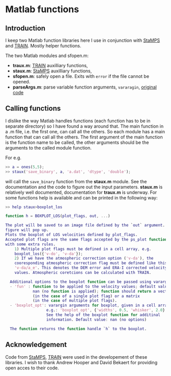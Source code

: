 # Matlab functions

## Introduction

I keep two Matlab function libraries here I use in conjunction with 
[StaMPS](https://homepages.see.leeds.ac.uk/~earahoo/stamps/) and 
[TRAIN](https://github.com/dbekaert/TRAIN). Mostly helper functions.

The two Matlab modules and sfopen.m: 
- **traux.m**: [TRAIN](https://github.com/dbekaert/TRAIN) auxilliary functions,
- **staux.m**: [StaMPS](https://homepages.see.leeds.ac.uk/~earahoo/stamps/)
  auxilliary functions,
- **sfopen.m**: safely open a file. Exits with `error` if the file cannot be
  opened.
- **parseArgs.m**: parse variable function arguments, `vararagin`, 
  [original code](https://www.mathworks.com/matlabcentral/mlc-downloads/downloads/submissions/21384/versions/11/previews/parseArgs.m/index.html?access_key=)


## Calling functions

I dislike the way Matlab handles functions (each function has to be in separate
directory) so I have found a way around that. The main function in a .m file,
i.e. the first one, can call all the others. So each module has a main function
that can call all the others. The first argument of the main function is the
function name to be called, the other arguments should be the arguments to
the called module function.

For e.g.
```Matlab
>> a = ones(5,5);
>> staux('save_binary', a, 'a.dat', 'dtype', 'double');
```
will call the `save_binary` function from the **staux.m** module. See the documentation
and the code to figure out the input parameters. **staux.m** is relatively
well documented, documentation for **traux.m** is underway. For some
functions help is available and can be printed in the following way:
```Matlab
>> help staux>boxplot_los

function h = BOXPLOT_LOS(plot_flags, out, ...)

The plot will be saved to an image file defined by the `out` argument. No 
figure will pop up.
Plots the boxplot of LOS velocities defined by plot_flags.
Accepted plot flags are the same flags accepted by the ps_plot function,
with some extra rules.
    1) Multiple plot flags must be defined in a cell array, e.g.
    boxplot_los({'v-do', 'v-da'});
    2) If we have the atmospheric correction option ('v-da'), the
    cooresponding atmospheric correction flag must be defined like this:
    'v-da/a_e'. This denotes the DEM error and ERA-I corrected velocity
    values. Atmospheric coretcions can be calculated with TRAIN.

  Additional options to the boxplot function can be passed using varargin.
  - 'fun' : function to be applied to the velocity values; default value:
            nan (no function is applied); function should return a vector
            (in the case of a single plot flag) or a matrix
            (in the case of multiple plot flags).
  - 'boxplot_opt': varargin arguments for boxplot, given in a cell array;
                  e.g.: 'boxplot_opt', {'widths', 0.5, 'whisker', 2.0}
                  See the help of the boxplot function for additinal 
                  information. Default value: nan (no options)

  The function returns the function handle `h` to the boxplot.
```

## Acknowledgement

Code from [StaMPS](https://homepages.see.leeds.ac.uk/~earahoo/stamps/), [TRAIN](https://github.com/dbekaert/TRAIN) were used in the developement of
these libraries. I wish to thank Andrew Hooper and David Bekaert for
providing open acces to their code.
